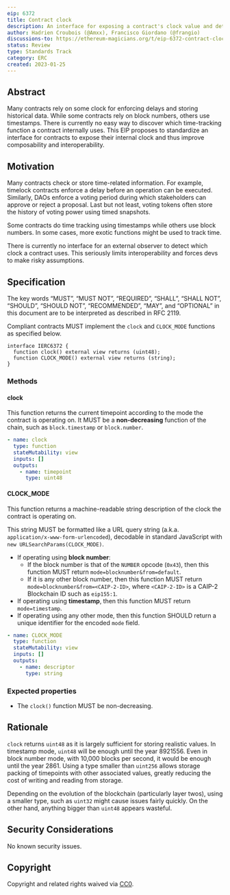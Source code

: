```yaml
---
eip: 6372
title: Contract clock
description: An interface for exposing a contract's clock value and details
author: Hadrien Croubois (@Amxx), Francisco Giordano (@frangio)
discussions-to: https://ethereum-magicians.org/t/eip-6372-contract-clock/12689
status: Review
type: Standards Track
category: ERC
created: 2023-01-25
---
```


## Abstract

Many contracts rely on some clock for enforcing delays and storing historical data. While some contracts rely on block numbers, others use timestamps. There is currently no easy way to discover which time-tracking function a contract internally uses. This EIP proposes to standardize an interface for contracts to expose their internal clock and thus improve composability and interoperability.

## Motivation

Many contracts check or store time-related information. For example, timelock contracts enforce a delay before an operation can be executed. Similarly, DAOs enforce a voting period during which stakeholders can approve or reject a proposal. Last but not least, voting tokens often store the history of voting power using timed snapshots.

Some contracts do time tracking using timestamps while others use block numbers. In some cases, more exotic functions might be used to track time.

There is currently no interface for an external observer to detect which clock a contract uses. This seriously limits interoperability and forces devs to make risky assumptions.

## Specification

The key words “MUST”, “MUST NOT”, “REQUIRED”, “SHALL”, “SHALL NOT”, “SHOULD”, “SHOULD NOT”, “RECOMMENDED”, “MAY”, and “OPTIONAL” in this document are to be interpreted as described in RFC 2119.

Compliant contracts MUST implement the `clock` and `CLOCK_MODE` functions as specified below.

```solidity
interface IERC6372 {
  function clock() external view returns (uint48);
  function CLOCK_MODE() external view returns (string);
}
```

### Methods

#### clock

This function returns the current timepoint according to the mode the contract is operating on. It MUST be a **non-decreasing** function of the chain, such as `block.timestamp` or `block.number`.

```yaml
- name: clock
  type: function
  stateMutability: view
  inputs: []
  outputs:
    - name: timepoint
      type: uint48
```

#### CLOCK_MODE

This function returns a machine-readable string description of the clock the contract is operating on.

This string MUST be formatted like a URL query string (a.k.a. `application/x-www-form-urlencoded`), decodable in standard JavaScript with `new URLSearchParams(CLOCK_MODE)`.

- If operating using **block number**:
  - If the block number is that of the `NUMBER` opcode (`0x43`), then this function MUST return `mode=blocknumber&from=default`.
  - If it is any other block number, then this function MUST return `mode=blocknumber&from=<CAIP-2-ID>`, where `<CAIP-2-ID>` is a CAIP-2 Blockchain ID such as `eip155:1`.
- If operating using **timestamp**, then this function MUST return `mode=timestamp`.
- If operating using any other mode, then this function SHOULD return a unique identifier for the encoded `mode` field.

```yaml
- name: CLOCK_MODE
  type: function
  stateMutability: view
  inputs: []
  outputs:
    - name: descriptor
      type: string
```

### Expected properties

- The `clock()` function MUST be non-decreasing.

## Rationale

`clock` returns `uint48` as it is largely sufficient for storing realistic values. In timestamp mode, `uint48` will be enough until the year 8921556. Even in block number mode, with 10,000 blocks per second, it would be enough until the year 2861. Using a type smaller than `uint256` allows storage packing of timepoints with other associated values, greatly reducing the cost of writing and reading from storage.

Depending on the evolution of the blockchain (particularly layer twos), using a smaller type, such as `uint32` might cause issues fairly quickly. On the other hand, anything bigger than `uint48` appears wasteful.

## Security Considerations

No known security issues.

## Copyright

Copyright and related rights waived via [CC0](../LICENSE.md).
